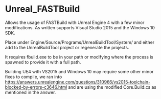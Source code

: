 # Unreal_FASTBuild
Allows the usage of FASTBuild with Unreal Engine 4 with a few minor modifications. As written supports Visual Studio 2015 and the Windows 10 SDK.

Place under Engine/Source/Programs/UnrealBuildTool/System/ and either add to the UnrealBuildTool project or regenerate the projects.

It requires fbuild.exe to be in your path or modifying where the process is spawned to provide it with a full path.

Building UE4 with VS2015 and Windows 10 may require some other minor fixes to compile, we ran into https://answers.unrealengine.com/questions/310966/vs2015-toolchain-blocked-by-errors-c3646.html and are using the modified Core.Build.cs as mentioned in the answer.
